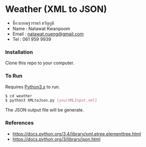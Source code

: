 # Weather (XML to JSON)
- ชื่อ:นายณฐวรรธก์ ขวัญภูมิ
- Name : Natawat Kwanpoom
- Email : natawat.nueng@gmail.com
- Tel : 061 959 9939


### Installation
Clone this repo to your computer.

### To Run
Requires [Python3.x](https://www.python.org/downloads/) to run.
```sh
$ cd weather
$ python3 XMLtoJson.py [yourXMLInput.xml]
```
The JSON output file will be generate.

### References
- https://docs.python.org/3.4/library/xml.etree.elementtree.html
- https://docs.python.org/3/library/json.html

 
